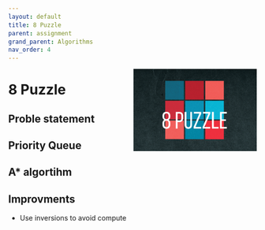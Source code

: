 ```yaml
---
layout: default
title: 8 Puzzle
parent: assignment
grand_parent: Algorithms
nav_order: 4
---
```


<img align="right" src="/assets/image/8puzzle.png" alt = "hi" width="250">

# 8 Puzzle

## Proble statement

## Priority Queue

## A* algortihm

## Improvments

* Use inversions to avoid compute
